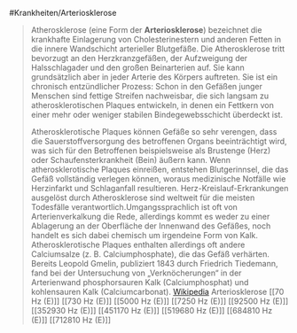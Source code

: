 #Krankheiten/Arteriosklerose
> Atherosklerose (eine Form der **Arteriosklerose**) bezeichnet die krankhafte Einlagerung von Cholesterinestern und anderen Fetten in die innere Wandschicht arterieller Blutgefäße. Die Atherosklerose tritt bevorzugt an den Herzkranzgefäßen, der Aufzweigung der Halsschlagader und den großen Beinarterien auf. Sie kann grundsätzlich aber in jeder Arterie des Körpers auftreten. Sie ist ein chronisch entzündlicher Prozess: Schon in den Gefäßen junger Menschen sind fettige Streifen nachweisbar, die sich langsam zu atherosklerotischen Plaques entwickeln, in denen ein Fettkern von einer mehr oder weniger stabilen Bindegewebsschicht überdeckt ist.
>
> Atherosklerotische Plaques können Gefäße so sehr verengen, dass die Sauerstoffversorgung des betroffenen Organs beeinträchtigt wird, was sich für den Betroffenen beispielsweise als Brustenge (Herz) oder Schaufensterkrankheit (Bein) äußern kann. Wenn atherosklerotische Plaques einreißen, entstehen Blutgerinnsel, die das Gefäß vollständig verlegen können, woraus medizinische Notfälle wie Herzinfarkt und Schlaganfall resultieren. Herz-Kreislauf-Erkrankungen ausgelöst durch Atherosklerose sind weltweit für die meisten Todesfälle verantwortlich.Umgangssprachlich ist oft von Arterienverkalkung die Rede, allerdings kommt es weder zu einer Ablagerung an der Oberfläche der Innenwand des Gefäßes, noch handelt es sich dabei chemisch um irgendeine Form von Kalk. Atherosklerotische Plaques enthalten allerdings oft andere Calciumsalze (z. B. Calciumphosphate), die das Gefäß verhärten.
> Bereits Leopold Gmelin, publiziert 1843 durch Friedrich Tiedemann, fand bei der Untersuchung von „Verknöcherungen“ in der Arterienwand phosphorsauren Kalk (Calciumphosphat) und kohlensauren Kalk (Calciumcarbonat).
> [Wikipedia](https://de.wikipedia.org/wiki/Atherosklerose)
Arteriosklerose
[[70 Hz (E)]]
[[730 Hz (E)]]
[[5000 Hz (E)]]
[[7250 Hz (E)]]
[[92500 Hz (E)]]
[[352930 Hz (E)]]
[[451170 Hz (E)]]
[[519680 Hz (E)]]
[[684810 Hz (E)]]
[[712810 Hz (E)]]